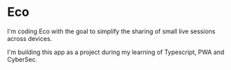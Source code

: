 # Eco

I'm coding Eco with the goal to simplify the sharing of small live sessions across devices.

I'm building this app as a project during my learning of Typescript, PWA and CyberSec.
